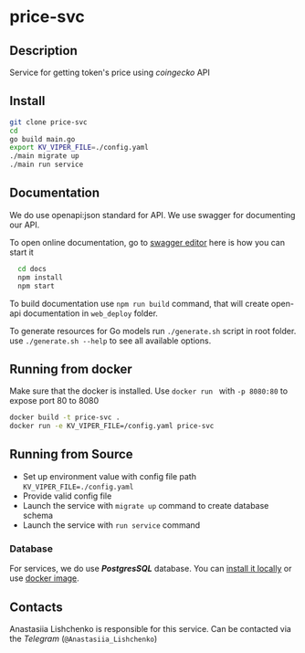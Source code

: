 # price-svc

## Description
Service for getting token's price using _coingecko_ API

## Install

  ```bash
  git clone price-svc
  cd 
  go build main.go
  export KV_VIPER_FILE=./config.yaml
  ./main migrate up
  ./main run service
  ```

## Documentation

We do use openapi:json standard for API. We use swagger for documenting our API.

To open online documentation, go to [swagger editor](http://localhost:8080/swagger-editor/) here is how you can start it
```bash
  cd docs
  npm install
  npm start
```
To build documentation use `npm run build` command,
that will create open-api documentation in `web_deploy` folder.

To generate resources for Go models run `./generate.sh` script in root folder.
use `./generate.sh --help` to see all available options.

## Running from docker 
  
Make sure that the docker is installed.
Use `docker run ` with `-p 8080:80` to expose port 80 to 8080

```bash
docker build -t price-svc .
docker run -e KV_VIPER_FILE=/config.yaml price-svc
```

## Running from Source

* Set up environment value with config file path `KV_VIPER_FILE=./config.yaml`
* Provide valid config file
* Launch the service with `migrate up` command to create database schema
* Launch the service with `run service` command


### Database
For services, we do use ***PostgresSQL*** database. 
You can [install it locally](https://www.postgresql.org/download/) or use [docker image](https://hub.docker.com/_/postgres/).
 

## Contacts

Anastasiia Lishchenko is responsible for this service. Can be contacted via the _Telegram_ (`@Anastasiia_Lishchenko`)
